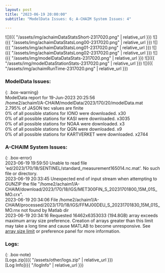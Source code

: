 ```yaml
---
layout: post
title: "2023-06-19 20:00:00"
subtitle: "ModelData Issues: 6; A-CHAIM System Issues: 4"

---
```


![]({{ "/assets/img/achaimDataStatsShort-2317020.png" | relative_url }})
![]({{ "/assets/img/achaimDataStatsLong00-2317020.png" | relative_url }})
![]({{ "/assets/img/achaimDataStatsLong01-2317020.png" | relative_url }})
![]({{ "/assets/img/achaimDataStatsLong02-2317020.png" | relative_url }})
![]({{ "/assets/img/modelDataDataStats-2317020.png" | relative_url }})
![]({{ "/assets/img/modelDataStationStats-2317020.png" | relative_url }})
![]({{ "/assets/img/achaimRunTime-2317020.png" | relative_url }})


### ModelData Issues:  
  
{: .box-warning}  
 ModelData report for 19-Jun-2023 20:25:56   
 /home2/achaim1/A-CHAIM/modelData/2023/170/20/modelData.mat   
 2.795% of JASON tec values are finite   
 0% of all possible stations for IONO were downloaded. x30   
 0% of all possible stations for KASI were downloaded. x3035   
 0% of all possible stations for NOAA were downloaded. x3   
 0% of all possible stations for QGN were downloaded. x9   
 0% of all possible stations for KARTVERKET were downloaded. x2744   
  
### A-CHAIM System Issues:  
  
{: .box-error}  
2023-06-19 19:59:50 Unable to read file 'ed/2023/170/18/SENTINEL/standard_measurement165014.nc.mat'. No such file or directory.  
2023-06-19 20:33:45 Unexpected end of input stream when attempting to GUNZIP the file "/home2/achaim1/A-CHAIM/download/2023/170/18/IGS/MET300FIN_S_20231701800_15M_01S_MO.crx".  
2023-06-19 20:34:06 File /home2/achaim1/A-CHAIM/processed/2023/170/18/IGS/FFMJ00DEU_S_20231701830_15M_01S_MO.rnx not found by Matlab dir  
2023-06-19 20:34:16 Requested 16462x6353033 (194.8GB) array exceeds maximum array size preference. Creation of arrays greater than this limit may take a long time and cause MATLAB to become unresponsive. See <a href="matlab: helpview([docroot '/matlab/helptargets.map'], 'matlab_env_workspace_prefs')">array size limit</a> or preference panel for more information.  

### Logs:  
  
{: .box-note}  
[Logs.zip]({{ "/assets/other/logs.zip" | relative_url }})  
[Log Info]({{ "/logInfo" | relative_url }})  
